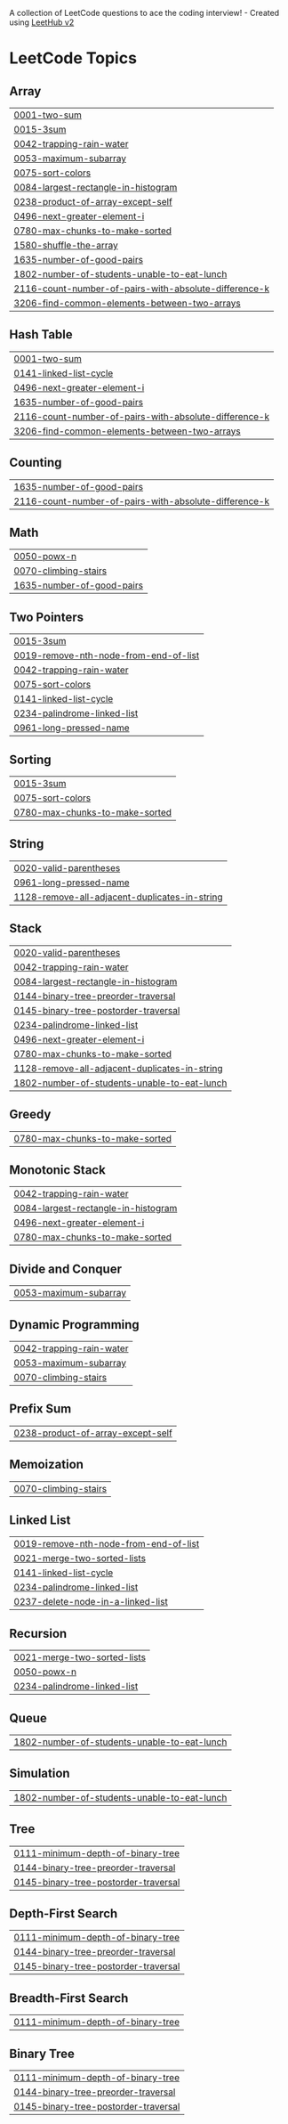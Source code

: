 A collection of LeetCode questions to ace the coding interview! - Created using [LeetHub v2](https://github.com/arunbhardwaj/LeetHub-2.0)
<!---LeetCode Topics Start-->
# LeetCode Topics
## Array
|  |
| ------- |
| [0001-two-sum](https://github.com/pallavi-vats/DSA/tree/master/0001-two-sum) |
| [0015-3sum](https://github.com/pallavi-vats/DSA/tree/master/0015-3sum) |
| [0042-trapping-rain-water](https://github.com/pallavi-vats/DSA/tree/master/0042-trapping-rain-water) |
| [0053-maximum-subarray](https://github.com/pallavi-vats/DSA/tree/master/0053-maximum-subarray) |
| [0075-sort-colors](https://github.com/pallavi-vats/DSA/tree/master/0075-sort-colors) |
| [0084-largest-rectangle-in-histogram](https://github.com/pallavi-vats/DSA/tree/master/0084-largest-rectangle-in-histogram) |
| [0238-product-of-array-except-self](https://github.com/pallavi-vats/DSA/tree/master/0238-product-of-array-except-self) |
| [0496-next-greater-element-i](https://github.com/pallavi-vats/DSA/tree/master/0496-next-greater-element-i) |
| [0780-max-chunks-to-make-sorted](https://github.com/pallavi-vats/DSA/tree/master/0780-max-chunks-to-make-sorted) |
| [1580-shuffle-the-array](https://github.com/pallavi-vats/DSA/tree/master/1580-shuffle-the-array) |
| [1635-number-of-good-pairs](https://github.com/pallavi-vats/DSA/tree/master/1635-number-of-good-pairs) |
| [1802-number-of-students-unable-to-eat-lunch](https://github.com/pallavi-vats/DSA/tree/master/1802-number-of-students-unable-to-eat-lunch) |
| [2116-count-number-of-pairs-with-absolute-difference-k](https://github.com/pallavi-vats/DSA/tree/master/2116-count-number-of-pairs-with-absolute-difference-k) |
| [3206-find-common-elements-between-two-arrays](https://github.com/pallavi-vats/DSA/tree/master/3206-find-common-elements-between-two-arrays) |
## Hash Table
|  |
| ------- |
| [0001-two-sum](https://github.com/pallavi-vats/DSA/tree/master/0001-two-sum) |
| [0141-linked-list-cycle](https://github.com/pallavi-vats/DSA/tree/master/0141-linked-list-cycle) |
| [0496-next-greater-element-i](https://github.com/pallavi-vats/DSA/tree/master/0496-next-greater-element-i) |
| [1635-number-of-good-pairs](https://github.com/pallavi-vats/DSA/tree/master/1635-number-of-good-pairs) |
| [2116-count-number-of-pairs-with-absolute-difference-k](https://github.com/pallavi-vats/DSA/tree/master/2116-count-number-of-pairs-with-absolute-difference-k) |
| [3206-find-common-elements-between-two-arrays](https://github.com/pallavi-vats/DSA/tree/master/3206-find-common-elements-between-two-arrays) |
## Counting
|  |
| ------- |
| [1635-number-of-good-pairs](https://github.com/pallavi-vats/DSA/tree/master/1635-number-of-good-pairs) |
| [2116-count-number-of-pairs-with-absolute-difference-k](https://github.com/pallavi-vats/DSA/tree/master/2116-count-number-of-pairs-with-absolute-difference-k) |
## Math
|  |
| ------- |
| [0050-powx-n](https://github.com/pallavi-vats/DSA/tree/master/0050-powx-n) |
| [0070-climbing-stairs](https://github.com/pallavi-vats/DSA/tree/master/0070-climbing-stairs) |
| [1635-number-of-good-pairs](https://github.com/pallavi-vats/DSA/tree/master/1635-number-of-good-pairs) |
## Two Pointers
|  |
| ------- |
| [0015-3sum](https://github.com/pallavi-vats/DSA/tree/master/0015-3sum) |
| [0019-remove-nth-node-from-end-of-list](https://github.com/pallavi-vats/DSA/tree/master/0019-remove-nth-node-from-end-of-list) |
| [0042-trapping-rain-water](https://github.com/pallavi-vats/DSA/tree/master/0042-trapping-rain-water) |
| [0075-sort-colors](https://github.com/pallavi-vats/DSA/tree/master/0075-sort-colors) |
| [0141-linked-list-cycle](https://github.com/pallavi-vats/DSA/tree/master/0141-linked-list-cycle) |
| [0234-palindrome-linked-list](https://github.com/pallavi-vats/DSA/tree/master/0234-palindrome-linked-list) |
| [0961-long-pressed-name](https://github.com/pallavi-vats/DSA/tree/master/0961-long-pressed-name) |
## Sorting
|  |
| ------- |
| [0015-3sum](https://github.com/pallavi-vats/DSA/tree/master/0015-3sum) |
| [0075-sort-colors](https://github.com/pallavi-vats/DSA/tree/master/0075-sort-colors) |
| [0780-max-chunks-to-make-sorted](https://github.com/pallavi-vats/DSA/tree/master/0780-max-chunks-to-make-sorted) |
## String
|  |
| ------- |
| [0020-valid-parentheses](https://github.com/pallavi-vats/DSA/tree/master/0020-valid-parentheses) |
| [0961-long-pressed-name](https://github.com/pallavi-vats/DSA/tree/master/0961-long-pressed-name) |
| [1128-remove-all-adjacent-duplicates-in-string](https://github.com/pallavi-vats/DSA/tree/master/1128-remove-all-adjacent-duplicates-in-string) |
## Stack
|  |
| ------- |
| [0020-valid-parentheses](https://github.com/pallavi-vats/DSA/tree/master/0020-valid-parentheses) |
| [0042-trapping-rain-water](https://github.com/pallavi-vats/DSA/tree/master/0042-trapping-rain-water) |
| [0084-largest-rectangle-in-histogram](https://github.com/pallavi-vats/DSA/tree/master/0084-largest-rectangle-in-histogram) |
| [0144-binary-tree-preorder-traversal](https://github.com/pallavi-vats/DSA/tree/master/0144-binary-tree-preorder-traversal) |
| [0145-binary-tree-postorder-traversal](https://github.com/pallavi-vats/DSA/tree/master/0145-binary-tree-postorder-traversal) |
| [0234-palindrome-linked-list](https://github.com/pallavi-vats/DSA/tree/master/0234-palindrome-linked-list) |
| [0496-next-greater-element-i](https://github.com/pallavi-vats/DSA/tree/master/0496-next-greater-element-i) |
| [0780-max-chunks-to-make-sorted](https://github.com/pallavi-vats/DSA/tree/master/0780-max-chunks-to-make-sorted) |
| [1128-remove-all-adjacent-duplicates-in-string](https://github.com/pallavi-vats/DSA/tree/master/1128-remove-all-adjacent-duplicates-in-string) |
| [1802-number-of-students-unable-to-eat-lunch](https://github.com/pallavi-vats/DSA/tree/master/1802-number-of-students-unable-to-eat-lunch) |
## Greedy
|  |
| ------- |
| [0780-max-chunks-to-make-sorted](https://github.com/pallavi-vats/DSA/tree/master/0780-max-chunks-to-make-sorted) |
## Monotonic Stack
|  |
| ------- |
| [0042-trapping-rain-water](https://github.com/pallavi-vats/DSA/tree/master/0042-trapping-rain-water) |
| [0084-largest-rectangle-in-histogram](https://github.com/pallavi-vats/DSA/tree/master/0084-largest-rectangle-in-histogram) |
| [0496-next-greater-element-i](https://github.com/pallavi-vats/DSA/tree/master/0496-next-greater-element-i) |
| [0780-max-chunks-to-make-sorted](https://github.com/pallavi-vats/DSA/tree/master/0780-max-chunks-to-make-sorted) |
## Divide and Conquer
|  |
| ------- |
| [0053-maximum-subarray](https://github.com/pallavi-vats/DSA/tree/master/0053-maximum-subarray) |
## Dynamic Programming
|  |
| ------- |
| [0042-trapping-rain-water](https://github.com/pallavi-vats/DSA/tree/master/0042-trapping-rain-water) |
| [0053-maximum-subarray](https://github.com/pallavi-vats/DSA/tree/master/0053-maximum-subarray) |
| [0070-climbing-stairs](https://github.com/pallavi-vats/DSA/tree/master/0070-climbing-stairs) |
## Prefix Sum
|  |
| ------- |
| [0238-product-of-array-except-self](https://github.com/pallavi-vats/DSA/tree/master/0238-product-of-array-except-self) |
## Memoization
|  |
| ------- |
| [0070-climbing-stairs](https://github.com/pallavi-vats/DSA/tree/master/0070-climbing-stairs) |
## Linked List
|  |
| ------- |
| [0019-remove-nth-node-from-end-of-list](https://github.com/pallavi-vats/DSA/tree/master/0019-remove-nth-node-from-end-of-list) |
| [0021-merge-two-sorted-lists](https://github.com/pallavi-vats/DSA/tree/master/0021-merge-two-sorted-lists) |
| [0141-linked-list-cycle](https://github.com/pallavi-vats/DSA/tree/master/0141-linked-list-cycle) |
| [0234-palindrome-linked-list](https://github.com/pallavi-vats/DSA/tree/master/0234-palindrome-linked-list) |
| [0237-delete-node-in-a-linked-list](https://github.com/pallavi-vats/DSA/tree/master/0237-delete-node-in-a-linked-list) |
## Recursion
|  |
| ------- |
| [0021-merge-two-sorted-lists](https://github.com/pallavi-vats/DSA/tree/master/0021-merge-two-sorted-lists) |
| [0050-powx-n](https://github.com/pallavi-vats/DSA/tree/master/0050-powx-n) |
| [0234-palindrome-linked-list](https://github.com/pallavi-vats/DSA/tree/master/0234-palindrome-linked-list) |
## Queue
|  |
| ------- |
| [1802-number-of-students-unable-to-eat-lunch](https://github.com/pallavi-vats/DSA/tree/master/1802-number-of-students-unable-to-eat-lunch) |
## Simulation
|  |
| ------- |
| [1802-number-of-students-unable-to-eat-lunch](https://github.com/pallavi-vats/DSA/tree/master/1802-number-of-students-unable-to-eat-lunch) |
## Tree
|  |
| ------- |
| [0111-minimum-depth-of-binary-tree](https://github.com/pallavi-vats/DSA/tree/master/0111-minimum-depth-of-binary-tree) |
| [0144-binary-tree-preorder-traversal](https://github.com/pallavi-vats/DSA/tree/master/0144-binary-tree-preorder-traversal) |
| [0145-binary-tree-postorder-traversal](https://github.com/pallavi-vats/DSA/tree/master/0145-binary-tree-postorder-traversal) |
## Depth-First Search
|  |
| ------- |
| [0111-minimum-depth-of-binary-tree](https://github.com/pallavi-vats/DSA/tree/master/0111-minimum-depth-of-binary-tree) |
| [0144-binary-tree-preorder-traversal](https://github.com/pallavi-vats/DSA/tree/master/0144-binary-tree-preorder-traversal) |
| [0145-binary-tree-postorder-traversal](https://github.com/pallavi-vats/DSA/tree/master/0145-binary-tree-postorder-traversal) |
## Breadth-First Search
|  |
| ------- |
| [0111-minimum-depth-of-binary-tree](https://github.com/pallavi-vats/DSA/tree/master/0111-minimum-depth-of-binary-tree) |
## Binary Tree
|  |
| ------- |
| [0111-minimum-depth-of-binary-tree](https://github.com/pallavi-vats/DSA/tree/master/0111-minimum-depth-of-binary-tree) |
| [0144-binary-tree-preorder-traversal](https://github.com/pallavi-vats/DSA/tree/master/0144-binary-tree-preorder-traversal) |
| [0145-binary-tree-postorder-traversal](https://github.com/pallavi-vats/DSA/tree/master/0145-binary-tree-postorder-traversal) |
<!---LeetCode Topics End-->